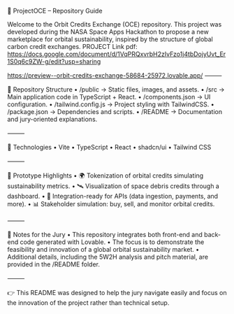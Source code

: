 📂 ProjectOCE – Repository Guide

Welcome to the Orbit Credits Exchange (OCE) repository.
This project was developed during the NASA Space Apps Hackathon to propose a new marketplace for orbital sustainability, inspired by the structure of global carbon credit exchanges.
PROJECT Link pdf: https://docs.google.com/document/d/1VqPRQxvrbH2zIvFzo1j4tbDojyUvt_Er1S0q6c9ZW-g/edit?usp=sharing 


https://preview--orbit-credits-exchange-58684-25972.lovable.app/
⸻

🔹 Repository Structure
	•	/public → Static files, images, and assets.
	•	/src → Main application code in TypeScript + React.
	•	/components.json → UI configuration.
	•	/tailwind.config.js → Project styling with TailwindCSS.
	•	/package.json → Dependencies and scripts.
	•	/README → Documentation and jury-oriented explanations.

⸻

🔹 Technologies
	•	Vite
	•	TypeScript
	•	React
	•	shadcn/ui
	•	Tailwind CSS

⸻

🔹 Prototype Highlights
	•	🌍 Tokenization of orbital credits simulating sustainability metrics.
	•	🛰 Visualization of space debris credits through a dashboard.
	•	🔗 Integration-ready for APIs (data ingestion, payments, and more).
	•	📊 Stakeholder simulation: buy, sell, and monitor orbital credits.

⸻

🔹 Notes for the Jury
	•	This repository integrates both front-end and back-end code generated with Lovable.
	•	The focus is to demonstrate the feasibility and innovation of a global orbital sustainability market.
	•	Additional details, including the 5W2H analysis and pitch material, are provided in the /README folder.

⸻

👉 This README was designed to help the jury navigate easily and focus on the innovation of the project rather than technical setup.
